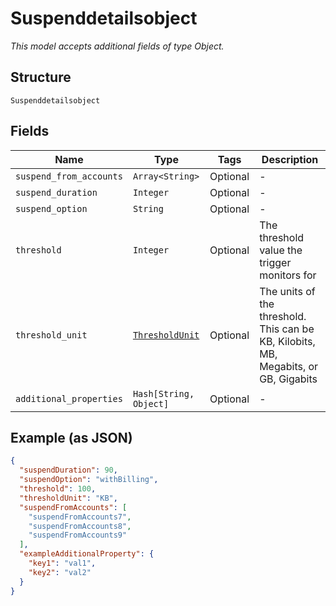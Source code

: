 
# Suspenddetailsobject

*This model accepts additional fields of type Object.*

## Structure

`Suspenddetailsobject`

## Fields

| Name | Type | Tags | Description |
|  --- | --- | --- | --- |
| `suspend_from_accounts` | `Array<String>` | Optional | - |
| `suspend_duration` | `Integer` | Optional | - |
| `suspend_option` | `String` | Optional | - |
| `threshold` | `Integer` | Optional | The threshold value the trigger monitors for |
| `threshold_unit` | [`ThresholdUnit`](../../doc/models/threshold-unit.md) | Optional | The units of the threshold. This can be KB, Kilobits, MB, Megabits, or GB, Gigabits |
| `additional_properties` | `Hash[String, Object]` | Optional | - |

## Example (as JSON)

```json
{
  "suspendDuration": 90,
  "suspendOption": "withBilling",
  "threshold": 100,
  "thresholdUnit": "KB",
  "suspendFromAccounts": [
    "suspendFromAccounts7",
    "suspendFromAccounts8",
    "suspendFromAccounts9"
  ],
  "exampleAdditionalProperty": {
    "key1": "val1",
    "key2": "val2"
  }
}
```

